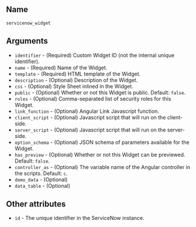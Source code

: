 ## Name

`servicenow_widget`

## Arguments

* `identifier` - (Required) Custom Widget ID (not the internal unique identifier).
* `name` - (Required) Name of the Widget.
* `template` - (Required) HTML template of the Widget.
* `description` - (Optional) Description of the Widget.
* `css` - (Optional) Style Sheet inlined  in the Widget.
* `public` - (Optional) Whether or not this Widget is public. Default: `false`.
* `roles` - (Optional) Comma-separated list of security roles for this Widget.
* `link_function` - (Optional) Angular Link Javascript function.
* `client_script` - (Optional) Javascript script that will run on the client-side.
* `server_script` - (Optional) Javascript script that will run on the server-side.
* `option_schema` - (Optional) JSON schema of parameters available for the Widget.
* `has_preview` - (Optional) Whether or not this Widget can be previewed. Default: `false`.
* `controller_as` - (Optional) The variable name of the Angular controller in the scripts. Default: `c`.
* `demo_data` - (Optional) 
* `data_table` - (Optional)

## Other attributes
* `id` - The unique identifier in the ServiceNow instance.